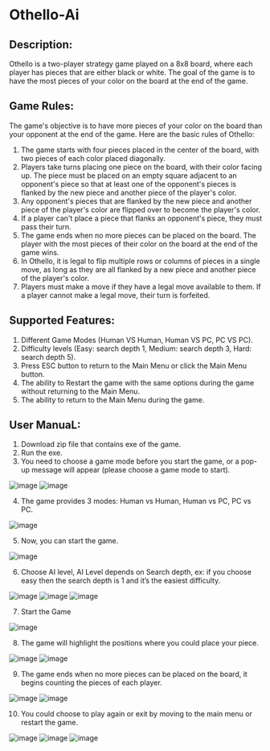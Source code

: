 # Othello-Ai

## Description:
Othello is a two-player strategy game played on a 8x8 board, where each player has pieces that are either black or white. The goal of the game is to have the most pieces of your color on the board at the end of the game.

## Game Rules:
The game's objective is to have more pieces of your color on the board than your opponent at the end of the game. Here are the basic rules of Othello:
1. The game starts with four pieces placed in the center of the board, with two pieces of each color placed diagonally.
2. Players take turns placing one piece on the board, with their color facing up. The piece must be placed on an empty square adjacent to an opponent's piece so that at least one of the opponent's pieces is flanked by the new piece and another piece of the player's color.
3. Any opponent's pieces that are flanked by the new piece and another piece of the player's color are flipped over to become the player's color.
4. If a player can't place a piece that flanks an opponent's piece, they must pass their turn.
5. The game ends when no more pieces can be placed on the board. The player with the most pieces of their color on the board at the end of the game wins.
6. In Othello, it is legal to flip multiple rows or columns of pieces in a single move, as long as they are all flanked by a new piece and another piece of the player's color.
7. Players must make a move if they have a legal move available to them. If a player cannot make a legal move, their turn is forfeited.
 
## Supported Features:
1. Different Game Modes (Human VS Human, Human VS PC, PC VS PC).
2. Difficulty levels (Easy: search depth 1, Medium: search depth 3, Hard: search depth 5).
3. Press ESC button to return to the Main Menu or click the Main Menu button.
4. The ability to Restart the game with the same options during the game without returning to the Main Menu.
5. The ability to return to the Main Menu during the game.

## User ManuaL:
1.	Download zip file that contains exe of the game.
2.	Run the exe.
3.	You need to choose a game mode before you start the game, or a pop-up message will appear (please choose a game mode to start).

![image](https://github.com/Yousef497/Othello-Ai/assets/85317706/b87c5fd6-d0d0-4a2d-bbb5-7cf32ade4953)
![image](https://github.com/Yousef497/Othello-Ai/assets/85317706/b1a80c28-241d-4b02-b3db-4c01187c944a)

4.	The game provides 3 modes: Human vs Human, Human vs PC, PC vs PC.

![image](https://github.com/Yousef497/Othello-Ai/assets/85317706/ef70198d-16f3-423b-aa8e-0f7d1e9cbfd0)

5. Now, you can start the game.

![image](https://github.com/Yousef497/Othello-Ai/assets/85317706/80e4d439-788f-4e04-b650-b819c35ec356)

6.	Choose AI level, AI Level depends on Search depth, ex: if you choose easy then the search depth is 1 and it’s the easiest difficulty.

![image](https://github.com/Yousef497/Othello-Ai/assets/85317706/975142e3-e16f-4981-92b1-3a9535fbaba5)
![image](https://github.com/Yousef497/Othello-Ai/assets/85317706/81fbce16-31d6-46f9-abb4-6a588fe0f81b)
![image](https://github.com/Yousef497/Othello-Ai/assets/85317706/fca9a9ba-519b-461f-b4bf-10051e60dc78)

7.	Start the Game

![image](https://github.com/Yousef497/Othello-Ai/assets/85317706/56f33d3f-3fa9-41f1-b18f-30feda5c25b1)

8.	The game will highlight the positions where you could place your piece.

![image](https://github.com/Yousef497/Othello-Ai/assets/85317706/e9e9d0f6-092b-4b3f-974f-f3e895c53bbb)
![image](https://github.com/Yousef497/Othello-Ai/assets/85317706/2a9cc951-6383-4dd9-9462-609c69e0acb6)

9.	The game ends when no more pieces can be placed on the board, it begins counting the pieces of each player.

![image](https://github.com/Yousef497/Othello-Ai/assets/85317706/9a5e0e90-222b-4261-abfa-702c25fc2cd5)
![image](https://github.com/Yousef497/Othello-Ai/assets/85317706/37bf30d9-9f96-4b4e-9f17-5fa69162df12)

10.	You could choose to play again or exit by moving to the main menu or restart the game.

![image](https://github.com/Yousef497/Othello-Ai/assets/85317706/e920478e-6ade-4d98-bbf0-1f6828abe7c9)
![image](https://github.com/Yousef497/Othello-Ai/assets/85317706/c9fe7cda-22c5-4372-a55a-bedda1604838)
![image](https://github.com/Yousef497/Othello-Ai/assets/85317706/e6baa0cd-6167-445a-b7b4-ea4ff6e34cac)
